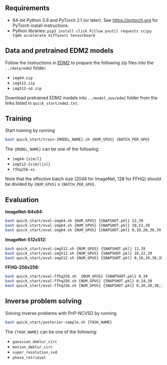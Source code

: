 ## Requirements
* 64-bit Python 3.9 and PyTorch 2.1 (or later). See https://pytorch.org for PyTorch install instructions.
* Python libraries: `pip3 install click Pillow psutil requests scipy tqdm accelerate diffusers tensorboard`

## Data and pretrained EDM2 models
Follow the instructions in [EDM2](https://github.com/NVlabs/edm2?tab=readme-ov-file#preparing-datasets) to prepare the following zip files into the `../data/edm2` folder:
- `img64.zip`
- `img512.zip`
- `img512-sd.zip`

Download pretrained EDM2 models into `../model_zoo/edm2` folder from the links listed in `quick_start/edm2.txt`.

## Training
Start training by running
```bash
bash quick_start/train-{MODEL_NAME}.sh {NUM_GPUS} {BATCH_PER_GPU}
```

The `{MODEL_NAME}` can be one of the following:
 - `img64-{s|m|l}`     
 - `img512-{s|m|l|xl}`
 - `ffhq256-xs`

Note that the effective batch size (2048 for ImageNet, 128 for FFHQ) should be divided by `{NUM_GPUS}` x `{BATCH_PER_GPU}`.

## Evaluation
**ImageNet-64x64:**
```bash
bash quick_start/eval-img64.sh {NUM_GPUS} {SNAPSHOT.pkl} 12,39         # 1-step FID
bash quick_start/eval-img64.sh {NUM_GPUS} {SNAPSHOT.pkl} 10,22,39      # 2-step FID
bash quick_start/eval-img64.sh {NUM_GPUS} {SNAPSHOT.pkl} 0,10,20,30,39 # 4-step FID
```

**ImageNet-512x512:**
```bash
bash quick_start/eval-img512.sh {NUM_GPUS} {SNAPSHOT.pkl} 12,39         # 1-step FID
bash quick_start/eval-img512.sh {NUM_GPUS} {SNAPSHOT.pkl} 10,22,39      # 2-step FID
bash quick_start/eval-img512.sh {NUM_GPUS} {SNAPSHOT.pkl} 0,10,20,30,39 # 4-step FID
```

**FFHQ-256x256:**
```bash
bash quick_start/eval-ffhq256.sh  {NUM_GPUS} {SNAPSHOT.pkl} 0,39          # 1-step FID
bash quick_start/eval-ffhq256.sh {NUM_GPUS} {SNAPSHOT.pkl} 0,14,39       # 2-step FID
bash quick_start/eval-ffhq256.sh {NUM_GPUS} {SNAPSHOT.pkl} 0,10,20,30,39 # 4-step FID
```

## Inverse problem solving
Solving inverse problems with PnP-NCVSD by running

```bash
bash quick_start/posterior-sample.sh {TASK_NAME}
```

The `{TASK_NAME}` can be one of the following:
- `gaussian_deblur_circ`
- `motion_deblur_circ`
- `super_resolution_svd`
- `phase_retrieval`
